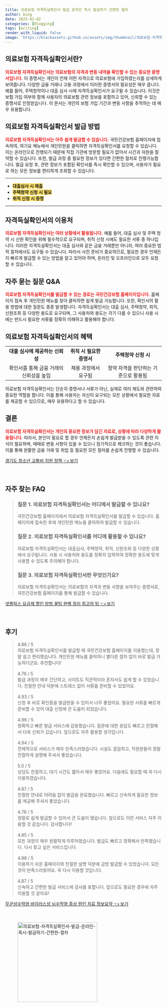 ```yaml
---
title: 의료보험 자격득실확인서 발급 온라인 즉시 발급하기 간편한 절차
author: bing
date: 2025-02-02
categories: [Blogging]
tags: [writing]
render_with_liquid: false
image: 'https://blackassets.github.io/assets/img/thumbnail/의료보험-자격득실확인서-발급-온라인-즉시-발급하기-간편한-절차.webp'
---
```



<h2 id='의료보험_자격득실확인서란'>의료보험 자격득실확인서란?</h2>

<p><b><span style="color: #ee2323;">의료보험 자격득실확인서는 의료보험의 자격과 변동 내역을 확인할 수 있는 중요한 증명서입니다.</span></b> 이 증명서는 개인이 언제 어떤 자격으로 의료보험에 가입하였는지를 상세하게 보여줍니다. 다양한 금융 거래나 고용 과정에서 이러한 증명서의 필요성은 매우 큽니다. 예를 들어, 주택청약이나 대출 심사 시에 자격득실확인서가 요구될 수 있습니다. 이것은 보험 가입 여부와 함께 사용자의 의료보험 관련 정보를 포함하고 있어, 신뢰할 수 있는 증명서로 인정받습니다. 이 문서는 개인의 보험 가입 기간과 변동 사항을 추적하는 데 매우 유용합니다.</p>

<h2 id='발급방법'>의료보험 자격득실확인서 발급 방법</h2>

<p><b><span style="color: #ee2323;">의료보험 자격득실확인서는 아주 쉽게 발급할 수 있습니다.</span></b> 국민건강보험 홈페이지에 접속하여, 여기요 메뉴에서 개인민원을 클릭하면 자격득실확인서를 요청할 수 있습니다. 이는 온라인으로 진행되기 때문에 직접 기관에 방문할 필요가 없어서 시간과 자원을 절약할 수 있습니다. 또한, 발급 과정 중 필요한 정보가 있다면 간편한 절차로 진행가능합니다. 발급 요청 후, 관련 정보가 포함된 확인서를 즉시 확인할 수 있으며, 사용자가 필요로 하는 모든 정보를 편리하게 조회할 수 있습니다.</p>

<hr />

<ul>
    <li><b><span style="background-color: #ffe066;">대출심사 시 제출</span></b></li>
    <li><b><span style="background-color: #ffe066;">주택청약 신청 시 필요</span></b></li>
    <li><b><span style="background-color: #ffe066;">취직 신청 시 증명</span></b></li>
</ul>

<hr />

<h2 id='자격득실확인서_이용처'>자격득실확인서의 이용처</h2>

<p><b><span style="color: #ee2323;">의료보험 자격득실확인서는 여러 상황에서 활용됩니다.</span></b> 예를 들어, 대출 심사 및 주택 청약 시 신원 확인을 위해 필수적으로 요구되며, 취직 신청 시에도 필요한 서류 중 하나입니다. 이러한 자격득실확인서는 대출 심사와 같은 금융 거래뿐만 아니라, 여러 중요한 법적 절차에서도 요구될 수 있습니다. 따라서 사전 준비가 중요하므로, 필요한 경우 언제든지 빠르게 발급할 수 있는 방법을 알고 있어야 하며, 온라인 및 오프라인으로 모두 요청할 수 있습니다.</p>

<h2 id='자주_묻는_질문'>자주 묻는 질문 Q&A</h2>

<p><b><span style="color: #ee2323;">의료보험 자격득실확인서를 발급할 수 있는 경로는 국민건강보험 홈페이지입니다.</span></b> 홈페이지 접속 후 개인민원 메뉴를 찾아 클릭하면 쉽게 발급 가능합니다. 또한, 확인서의 활용 방법에 대한 질문도 종종 발생합니다. 자격득실확인서는 대출 심사, 주택청약, 취직, 신원조회 등 다양한 용도로 요구되며, 그 사용처와 용도는 각기 다를 수 있으니 사용 시에는 반드시 필요한 서류를 정확히 이해하고 활용해야 합니다.</p>

<h2 id='의료보험_자격득실확인서_혜택'>의료보험 자격득실확인서의 혜택</h2>

<table>
    <tr>
        <td style="text-align: center; height: 17px;"><b>대출 심사에 제공하는 신뢰성</b></td>
        <td style="text-align: center; height: 17px;"><b>취직 시 필요한 증명서</b></td>
        <td style="text-align: center; height: 17px;"><b>주택청약 신청 시</b></td>
    </tr>
    <tr>
        <td style="text-align: center; height: 17px;">확인서를 통해 금융 거래의 신뢰성을 높임</td>
        <td style="text-align: center; height: 17px;">채용 과정에서 요구됨</td>
        <td style="text-align: center; height: 17px;">청약 자격을 판단하는 기준으로 활용됨</td>
    </tr>
</table>

<p>의료보험 자격득실확인서는 단순히 증명서나 서류가 아닌, 실제로 여러 제도와 관련하여 중요한 역할을 합니다. 이를 통해 사용자는 자신이 요구되는 모든 상황에서 필요한 자료를 제공할 수 있으므로, 매우 유용하다고 할 수 있습니다.</p>

<h2 id='결론'>결론</h2>

<p><b><span style="color: #ee2323;">의료보험 자격득실확인서는 개인의 중요한 정보가 담긴 자료로, 상황에 따라 다양하게 활용됩니다.</span></b> 따라서, 본인이 필요로 할 경우 언제든지 손쉽게 발급받을 수 있도록 관련 지식이 필요하며, 때때로 변동 사항이 있을 수 있으니 정기적으로 체크하는 것이 좋습니다. 이를 통해 원활한 금융 거래 및 취업 등 필요한 모든 절차를 손쉽게 진행할 수 있습니다.</p>


<p><a class="click-button" title="경기도 청소년 교통비 지원 정책" href="https://blackassets.github.io/posts/%EA%B2%BD%EA%B8%B0%EB%8F%84-%EC%B2%AD%EC%86%8C%EB%85%84-%EA%B5%90%ED%86%B5%EB%B9%84-%EC%A7%80%EC%9B%90-%EC%A0%95%EC%B1%85/" rel="dofollow">경기도 청소년 교통비 지원 정책 👈 보기</a></p><br>
<h2 id='자주_찾는_FAQ'>자주 찾는 FAQ</h2>
<div itemscope="" itemtype="https://schema.org/FAQPage"> 
<blockquote> 
<div itemscope="" itemprop="mainEntity" itemtype="https://schema.org/Question"> 
<h3 itemprop="name">질문 1. 의료보험 자격득실확인서는 어디에서 발급할 수 있나요?</h3> 
<div itemscope="" itemprop="acceptedAnswer" itemtype="https://schema.org/Answer"> 
<span itemprop="text"> 
<p>국민건강보험 홈페이지에서 의료보험 자격득실확인서를 발급할 수 있습니다. 홈페이지에 접속한 후에 개인민원 메뉴를 클릭하여 발급할 수 있습니다.</p> 
</span> 
</div> 
</div> 

<div itemscope="" itemprop="mainEntity" itemtype="https://schema.org/Question"> 
<h3 itemprop="name">질문 2. 의료보험 자격득실확인서를 어디에 활용할 수 있나요?</h3> 
<div itemscope="" itemprop="acceptedAnswer" itemtype="https://schema.org/Answer"> 
<span itemprop="text"> 
<p>의료보험 자격득실확인서는 대출심사, 주택청약, 취직, 신원조회 등 다양한 상황에서 요구됩니다. 사용 시 사용처와 용도를 정확히 입력하여 정확한 용도에 맞게 사용할 수 있도록 주의해야 합니다.</p> 
</span> 
</div> 
</div> 

<div itemscope="" itemprop="mainEntity" itemtype="https://schema.org/Question"> 
<h3 itemprop="name">질문 3. 의료보험 자격득실확인서란 무엇인가요?</h3> 
<div itemscope="" itemprop="acceptedAnswer" itemtype="https://schema.org/Answer"> 
<span itemprop="text"> 
<p>의료보험 자격득실확인서는 의료보험의 자격과 변동 사항을 보여주는 증명서로, 국민건강보험 홈페이지를 통해 발급할 수 있습니다.</p> 
</span> 
</div> 
</div> 
</blockquote> 
</div>
<p><a class="click-button" title="넷플릭스 요금제 할인 방법 꿀팁 완벽 정리 최고의 팁" href="https://blackassets.github.io/posts/%EB%84%B7%ED%94%8C%EB%A6%AD%EC%8A%A4-%EC%9A%94%EA%B8%88%EC%A0%9C-%ED%95%A0%EC%9D%B8-%EB%B0%A9%EB%B2%95-%EA%BF%80%ED%8C%81-%EC%99%84%EB%B2%BD-%EC%A0%95%EB%A6%AC-%EC%B5%9C%EA%B3%A0%EC%9D%98-%ED%8C%81/" rel="dofollow">넷플릭스 요금제 할인 방법 꿀팁 완벽 정리 최고의 팁 👈 보기</a></p><br>
<h2 id='후기'>후기</h2>
<div itemscope itemtype="https://schema.org/Product">
  <blockquote>
  <div itemprop="review" itemscope itemtype="https://schema.org/Review">
      <div itemprop="reviewRating" itemscope itemtype="https://schema.org/Rating"> <span itemprop="ratingValue">4.86</span> / <span itemprop="bestRating">5</span> </div>
      <span itemprop="reviewBody">의료보험 자격득실확인서를 발급할 때 국민건강보험 홈페이지를 이용했는데, 정말 쉽고 편리했습니다. 개인민원 메뉴를 클릭하니 별다른 절차 없이 바로 발급 가능하더군요. 추천합니다!</span>
  </div>
  <br>
  <div itemprop="review" itemscope itemtype="https://schema.org/Review">
      <div itemprop="reviewRating" itemscope itemtype="https://schema.org/Rating"> <span itemprop="ratingValue">4.76</span> / <span itemprop="bestRating">5</span> </div>
      <span itemprop="reviewBody">발급 과정이 매우 간단하고, 사이트도 직관적이라 혼자서도 쉽게 할 수 있었습니다. 친절한 안내 덕분에 스트레스 없이 서류를 준비할 수 있었어요.</span>
  </div>
  <br>
  <div itemprop="review" itemscope itemtype="https://schema.org/Review">
      <div itemprop="reviewRating" itemscope itemtype="https://schema.org/Rating"> <span itemprop="ratingValue">4.93</span> / <span itemprop="bestRating">5</span> </div>
      <span itemprop="reviewBody">신청 후 바로 확인증을 발급받을 수 있어서 너무 좋았어요. 필요한 서류를 빠르게 준비할 수 있어 대출 신청에 큰 도움이 되었습니다.</span>
  </div>
  <br>
  <div itemprop="review" itemscope itemtype="https://schema.org/Review">
      <div itemprop="reviewRating" itemscope itemtype="https://schema.org/Rating"> <span itemprop="ratingValue">4.96</span> / <span itemprop="bestRating">5</span> </div>
      <span itemprop="reviewBody">정확하고 빠른 발급 서비스에 감동했습니다. 질문에 대한 응답도 빠르고 친절해서 더욱 신뢰가 갔습니다. 앞으로도 자주 활용할 생각입니다.</span>
  </div>
  <br>
  <div itemprop="review" itemscope itemtype="https://schema.org/Review">
      <div itemprop="reviewRating" itemscope itemtype="https://schema.org/Rating"> <span itemprop="ratingValue">4.94</span> / <span itemprop="bestRating">5</span> </div>
      <span itemprop="reviewBody">전체적으로 서비스가 매우 만족스러웠습니다. 시설도 깔끔하고, 직원분들이 정말 친절하게 설명해 주셔서 좋았습니다.</span>
  </div>
  <br>
  <div itemprop="review" itemscope itemtype="https://schema.org/Review">
      <div itemprop="reviewRating" itemscope itemtype="https://schema.org/Rating"> <span itemprop="ratingValue">5.0</span> / <span itemprop="bestRating">5</span> </div>
      <span itemprop="reviewBody">상담도 친절하고, 대기 시간도 짧아서 매우 좋았어요. 다음에도 필요할 때 꼭 다시 이용하겠습니다.</span>
  </div>
  <br>
  <div itemprop="review" itemscope itemtype="https://schema.org/Review">
      <div itemprop="reviewRating" itemscope itemtype="https://schema.org/Rating"> <span itemprop="ratingValue">4.87</span> / <span itemprop="bestRating">5</span> </div>
      <span itemprop="reviewBody">친절한 안내로 어려움 없이 발급을 완료했습니다. 빠르고 신속하게 필요한 정보를 제공해 주셔서 좋았습니다.</span>
  </div>
  <br>
  <div itemprop="review" itemscope itemtype="https://schema.org/Review">
      <div itemprop="reviewRating" itemscope itemtype="https://schema.org/Rating"> <span itemprop="ratingValue">4.78</span> / <span itemprop="bestRating">5</span> </div>
      <span itemprop="reviewBody">정말로 쉽게 발급할 수 있어서 큰 도움이 됐습니다. 앞으로도 이런 서비스 자주 이용할 것 같습니다. 감사합니다!</span>
  </div>
  <br>
  <div itemprop="review" itemscope itemtype="https://schema.org/Review">
      <div itemprop="reviewRating" itemscope itemtype="https://schema.org/Rating"> <span itemprop="ratingValue">4.85</span> / <span itemprop="bestRating">5</span> </div>
      <span itemprop="reviewBody">모든 과정이 매우 원활하게 이루어졌습니다. 발급도 빠르고 정확해서 만족했습니다. 다시 찾고 싶은 서비스입니다.</span>
  </div>
  <br>
  <div itemprop="review" itemscope itemtype="https://schema.org/Review">
      <div itemprop="reviewRating" itemscope itemtype="https://schema.org/Rating"> <span itemprop="ratingValue">4.88</span> / <span itemprop="bestRating">5</span> </div>
      <span itemprop="reviewBody">이용하기 쉬운 홈페이지와 친절한 설명 덕분에 금방 발급할 수 있었습니다. 모든 것이 만족스러웠어요. 꼭 다시 이용할 것입니다.</span>
  </div>
  <br>
  <div itemprop="review" itemscope itemtype="https://schema.org/Review">
      <div itemprop="reviewRating" itemscope itemtype="https://schema.org/Rating"> <span itemprop="ratingValue">4.87</span> / <span itemprop="bestRating">5</span> </div>
      <span itemprop="reviewBody">신속하고 간편한 발급 서비스에 감사를 표합니다. 앞으로도 필요한 경우에 자주 이용할 것 같아요!</span>
  </div>
  </blockquote>
</div>
<p><a class="click-button" title="무균성수막염 바이러스성 뇌수막염 증상 원인 치료 정보요약" href="https://blackassets.github.io/posts/%EB%AC%B4%EA%B7%A0%EC%84%B1%EC%88%98%EB%A7%89%EC%97%BC-%EB%B0%94%EC%9D%B4%EB%9F%AC%EC%8A%A4%EC%84%B1-%EB%87%8C%EC%88%98%EB%A7%89%EC%97%BC-%EC%A6%9D%EC%83%81-%EC%9B%90%EC%9D%B8-%EC%B9%98%EB%A3%8C-%EC%A0%95%EB%B3%B4%EC%9A%94%EC%95%BD/" rel="dofollow">무균성수막염 바이러스성 뇌수막염 증상 원인 치료 정보요약 👈 보기</a></p><br>
<figure class="image"><img src="https://blackassets.github.io/assets/img/thumbnail/의료보험-자격득실확인서-발급-온라인-즉시-발급하기-간편한-절차.webp" alt="의료보험-자격득실확인서-발급-온라인-즉시-발급하기-간편한-절차" width="256" height="256"></figure>